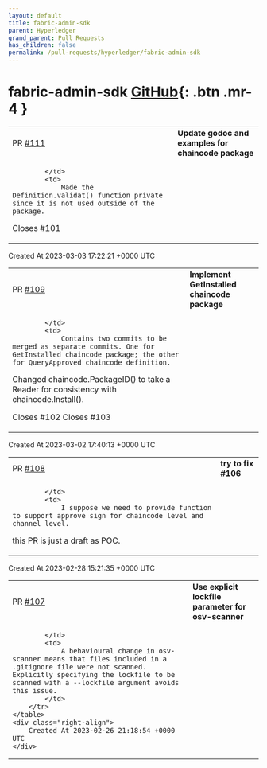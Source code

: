 ```yaml
---
layout: default
title: fabric-admin-sdk
parent: Hyperledger
grand_parent: Pull Requests
has_children: false
permalink: /pull-requests/hyperledger/fabric-admin-sdk
---
```


# fabric-admin-sdk <span class="fs-3 right-align">[GitHub](https://github.com/hyperledger/fabric-admin-sdk){: .btn .mr-4 }</span>


<div>
    <table>
        <tr>
            <td>
                PR <a href="https://github.com/hyperledger/fabric-admin-sdk/pull/111" class=".btn">#111</a>
            </td>
            <td>
                <b>
                    Update godoc and examples for chaincode package
                </b>
            </td>
        </tr>
        <tr>
            <td>
                
            </td>
            <td>
                Made the Definition.validat() function private since it is not used outside of the package.

Closes #101 
            </td>
        </tr>
    </table>
    <div class="right-align">
        Created At 2023-03-03 17:22:21 +0000 UTC
    </div>
</div>

<div>
    <table>
        <tr>
            <td>
                PR <a href="https://github.com/hyperledger/fabric-admin-sdk/pull/109" class=".btn">#109</a>
            </td>
            <td>
                <b>
                    Implement GetInstalled chaincode package
                </b>
            </td>
        </tr>
        <tr>
            <td>
                
            </td>
            <td>
                Contains two commits to be merged as separate commits. One for GetInstalled chaincode package; the other for QueryApproved chaincode definition.

Changed chaincode.PackageID() to take a Reader for consistency with chaincode.Install().

Closes #102
Closes #103
            </td>
        </tr>
    </table>
    <div class="right-align">
        Created At 2023-03-02 17:40:13 +0000 UTC
    </div>
</div>

<div>
    <table>
        <tr>
            <td>
                PR <a href="https://github.com/hyperledger/fabric-admin-sdk/pull/108" class=".btn">#108</a>
            </td>
            <td>
                <b>
                    try to fix #106
                </b>
            </td>
        </tr>
        <tr>
            <td>
                
            </td>
            <td>
                I suppose we need to provide function to support approve sign for chaincode level and channel level.
this PR is just a draft as POC.
            </td>
        </tr>
    </table>
    <div class="right-align">
        Created At 2023-02-28 15:21:35 +0000 UTC
    </div>
</div>

<div>
    <table>
        <tr>
            <td>
                PR <a href="https://github.com/hyperledger/fabric-admin-sdk/pull/107" class=".btn">#107</a>
            </td>
            <td>
                <b>
                    Use explicit lockfile parameter for osv-scanner
                </b>
            </td>
        </tr>
        <tr>
            <td>
                
            </td>
            <td>
                A behavioural change in osv-scanner means that files included in a .gitignore file were not scanned. Explicitly specifying the lockfile to be scanned with a --lockfile argument avoids this issue.
            </td>
        </tr>
    </table>
    <div class="right-align">
        Created At 2023-02-26 21:18:54 +0000 UTC
    </div>
</div>

